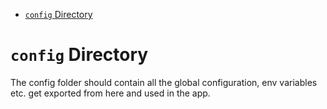 <!-- START doctoc generated TOC please keep comment here to allow auto update -->
<!-- DON'T EDIT THIS SECTION, INSTEAD RE-RUN doctoc TO UPDATE -->

- [`config` Directory](#config-directory)

<!-- END doctoc generated TOC please keep comment here to allow auto update -->

# `config` Directory

The config folder should contain all the global configuration, env variables etc. get exported from here and used in the app.
